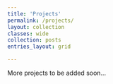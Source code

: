 ```yaml
---
title: 'Projects'
permalink: /projects/
layout: collection
classes: wide
collection: posts
entries_layout: grid

---
```


More projects to be added soon...



<!-- {% include figure image_path="/assets/images/project.jpg" alt="this is a placeholder image" caption="This is a figure caption." %} -->

